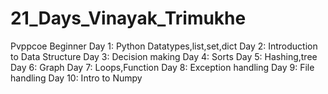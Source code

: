 # 21_Days_Vinayak_Trimukhe
Pvppcoe
Beginner
Day 1: Python Datatypes,list,set,dict
Day 2: Introduction to Data Structure
Day 3: Decision making
Day 4: Sorts
Day 5: Hashing,tree
Day 6: Graph
Day 7: Loops,Function
Day 8: Exception handling
Day 9: File handling
Day 10: Intro to Numpy

